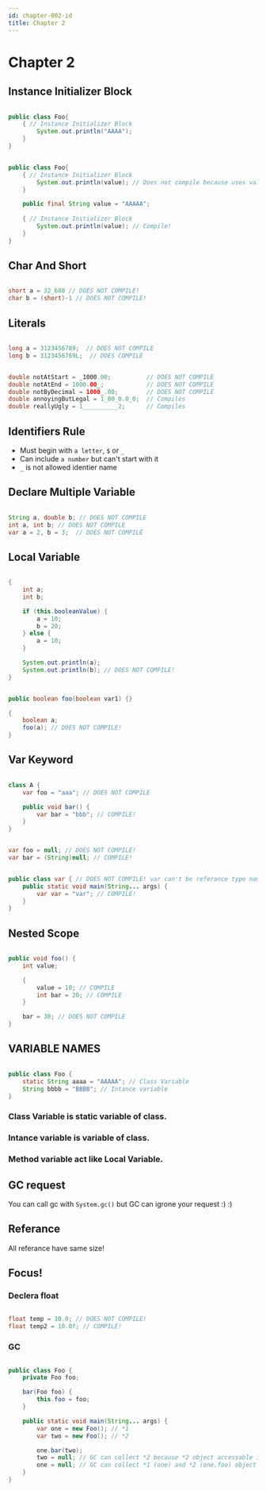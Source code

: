 ```yaml
---
id: chapter-002-id
title: Chapter 2
---
```


# Chapter 2 

## Instance Initializer Block

````java

public class Foo{
	{ // Instance Initializer Block
		System.out.println("AAAA"); 
	} 
}

````

````java

public class Foo{
	{ // Instance Initializer Block
		System.out.println(value); // Does not compile because uses value! 
	}

	public final String value = "AAAAA";
	
	{ // Instance Initializer Block
		System.out.println(value); // Compile!
	} 
}

````

## Char And Short

````java

short a = 32_680 // DOES NOT COMPILE!
char b = (short)-1 // DOES NOT COMPILE!

````

## Literals

````java

long a = 3123456789;  // DOES NOT COMPILE
long b = 3123456789L;  // DOES COMPILE

````

````java

double notAtStart = _1000.00;          // DOES NOT COMPILE
double notAtEnd = 1000.00_;            // DOES NOT COMPILE
double notByDecimal = 1000_.00;        // DOES NOT COMPILE
double annoyingButLegal = 1_00_0.0_0;  // Compiles
double reallyUgly = 1__________2;      // Compiles

````

## Identifiers Rule
- Must begin with `a letter`, `$` or `_`
- Can include `a number` but can't start with it
- `_` is not allowed identier name

## Declare Multiple Variable

````java

String a, double b; // DOES NOT COMPILE
int a, int b; // DOES NOT COMPILE
var a = 2, b = 3;  // DOES NOT COMPILE

````

## Local Variable

````java

{
	int a;
	int b;

	if (this.booleanValue) {
		a = 10;
		b = 20;
	} else {
		a = 10;
	}

	System.out.println(a);
	System.out.println(b); // DOES NOT COMPILE!
}

````

````java

public boolean foo(boolean var1) {}

{
	boolean a;
	foo(a); // DOES NOT COMPILE!
}

````

## Var Keyword

````java

class A {
	var foo = "aaa"; // DOES NOT COMPILE

	public void bar() {
		var bar = "bbb"; // COMPILE!
	}
}

````

````java

var foo = null; // DOES NOT COMPILE!
var bar = (String)null; // COMPILE!

````

````java

public class var { // DOES NOT COMPILE! var can't be referance type name!
	public static void main(String... args) {
		var var = "var"; // COMPILE!
	}
}

````

## Nested Scope

````java

public void foo() {
	int value;

	{
		value = 10; // COMPILE
		int bar = 20; // COMPILE
	}

	bar = 30; // DOES NOT COMPILE
}

````

## VARIABLE NAMES

````java

public class Foo {
	static String aaaa = "AAAAA"; // Class Variable 
	String bbbb = "BBBB"; // Intance variable
}

````

### Class Variable is static variable of class.
### Intance variable is variable of class.
### Method variable act like Local Variable.

## GC request
You can call gc with `System.gc()` but GC can igrone your request :) :)

## Referance
All referance have same size!

## Focus!

### Declera float
````java

float temp = 10.0; // DOES NOT COMPILE!
float temp2 = 10.0f; // COMPILE!

````

### GC 
````java

public class Foo {
	private Foo foo;

	bar(Foo foo) {
		this.foo = foo;
	}

	public static void main(String... args) {
		var one = new Foo(); // *1
		var two = new Foo(); // *2

		one.bar(two);
		two = null; // GC can collect *2 because *2 object accessable in one.foo
		one = null; // GC can collect *1 (one) and *2 (one.foo) object 
	}
}

````
